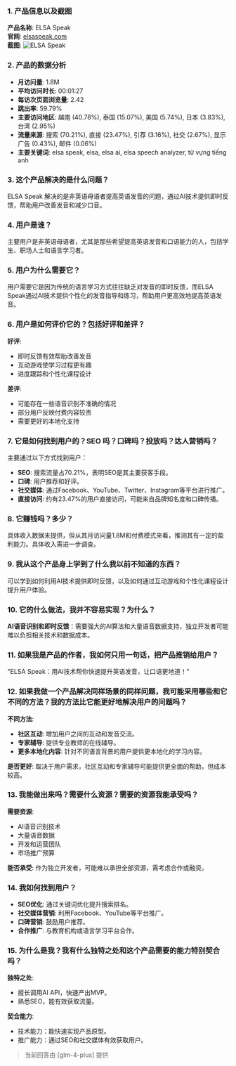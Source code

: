 ### 1. 产品信息以及截图

**产品名称**: ELSA Speak  
**官网**: [elsaspeak.com](https://elsaspeak.com)  
**截图**: ![ELSA Speak](https://cdn-images.toolify.ai/170349993680623764.jpg)

### 2. 产品的数据分析

- **月访问量**: 1.8M
- **平均访问时长**: 00:01:27
- **每访次页面浏览量**: 2.42
- **跳出率**: 59.79%
- **主要访问地区**: 越南 (40.78%), 泰国 (15.07%), 美国 (5.74%), 日本 (3.83%), 台湾 (2.95%)
- **流量来源**: 搜索 (70.21%), 直接 (23.47%), 引荐 (3.16%), 社交 (2.67%), 显示广告 (0.43%), 邮件 (0.06%)
- **主要关键词**: elsa speak, elsa, elsa ai, elsa speech analyzer, từ vựng tiếng anh

### 3. 这个产品解决的是什么问题？

ELSA Speak 解决的是非英语母语者提高英语发音的问题，通过AI技术提供即时反馈，帮助用户改善发音和减少口音。

### 4. 用户是谁？

主要用户是非英语母语者，尤其是那些希望提高英语发音和口语能力的人，包括学生、职场人士和语言学习者。

### 5. 用户为什么需要它？

用户需要它是因为传统的语言学习方式往往缺乏对发音的即时反馈，而ELSA Speak通过AI技术提供个性化的发音指导和练习，帮助用户更高效地提高英语发音。

### 6. 用户是如何评价它的？包括好评和差评？

**好评**:
- 即时反馈有效帮助改善发音
- 互动游戏使学习过程更有趣
- 进度跟踪和个性化课程设计

**差评**:
- 可能存在一些语音识别不准确的情况
- 部分用户反映付费内容较贵
- 需要更好的本地化支持

### 7. 它是如何找到用户的？SEO 吗？口碑吗？投放吗？达人营销吗？

主要通过以下方式找到用户：
- **SEO**: 搜索流量占70.21%，表明SEO是其主要获客手段。
- **口碑**: 用户推荐和好评。
- **社交媒体**: 通过Facebook、YouTube、Twitter、Instagram等平台进行推广。
- **直接访问**: 约有23.47%的用户直接访问，可能来自品牌知名度和口碑传播。

### 8. 它赚钱吗？多少？

具体收入数据未提供，但从其月访问量1.8M和付费模式来看，推测其有一定的盈利能力。具体收入需进一步调查。

### 9. 我从这个产品身上学到了什么我以前不知道的东西？

可以学到如何利用AI技术提供即时反馈，以及如何通过互动游戏和个性化课程设计提升用户体验。

### 10. 它的什么做法，我并不容易实现？为什么？

**AI语音识别和即时反馈**：需要强大的AI算法和大量语音数据支持，独立开发者可能难以负担相关技术和数据成本。

### 11. 如果我是产品的作者，我如何只用一句话，把产品推销给用户？

"ELSA Speak：用AI技术帮你快速提升英语发音，让口语更地道！"

### 12. 如果我做一个产品解决同样场景的同样问题，我可能采用哪些和它不同的方法？我的方法比它能更好地解决用户的问题吗？

**不同方法**:
- **社区互动**: 增加用户之间的互动和发音交流。
- **专家辅导**: 提供专业教师的在线辅导。
- **更多本地化内容**: 针对不同语言背景的用户提供更本地化的学习内容。

**是否更好**:
取决于用户需求，社区互动和专家辅导可能提供更全面的帮助，但成本较高。

### 13. 我能做出来吗？需要什么资源？需要的资源我能承受吗？

**需要资源**:
- AI语音识别技术
- 大量语音数据
- 开发和运营团队
- 市场推广预算

**能否承受**:
作为独立开发者，可能难以承担全部资源，需考虑合作或融资。

### 14. 我如何找到用户？

- **SEO优化**: 通过关键词优化提升搜索排名。
- **社交媒体营销**: 利用Facebook、YouTube等平台推广。
- **口碑营销**: 鼓励用户推荐。
- **合作推广**: 与教育机构或语言学习平台合作。

### 15. 为什么是我？我有什么独特之处和这个产品需要的能力特别契合吗？

**独特之处**:
- 擅长调用AI API，快速产出MVP。
- 熟悉SEO，能有效获取流量。

**契合能力**:
- 技术能力：能快速实现产品原型。
- 推广能力：通过SEO和社交媒体有效获取用户。

> 当前回答由 [glm-4-plus] 提供